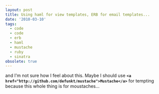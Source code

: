 ```yaml
---
layout: post
title: Using haml for view templates, ERB for email templates...
date: '2010-03-10'
tags:
  - code
  - code
  - erb
  - haml
  - mustache
  - ruby
  - sinatra
obsolete: true
---
```


and I'm not sure how I feel about this. Maybe I should use <strong>`<a href="http://github.com/defunkt/mustache">Mustache</a>`</strong> for tempting because this whole thing is for moustaches...
